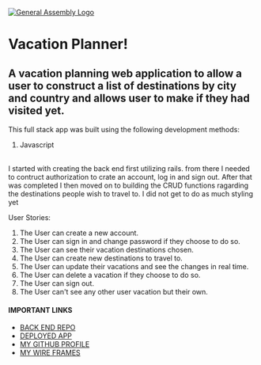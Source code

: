 [![General Assembly Logo](https://camo.githubusercontent.com/1a91b05b8f4d44b5bbfb83abac2b0996d8e26c92/687474703a2f2f692e696d6775722e636f6d2f6b6538555354712e706e67)](https://generalassemb.ly/education/web-development-immersive)

<h1> Vacation Planner! </h1>

<h2> A vacation planning web application to allow a user to construct a list of destinations by city and country and allows user to make if they had visited yet.</h2>

<p>
This full stack app was built using the following development methods:
  <ol>
    <li>Javascript</li>

  </ol>

  <br>
I started with creating the back end first utilizing rails. from there I needed to contruct authorization to crate an account, log in and sign out. After that was completed I then moved on to building the CRUD functions ragarding the destinations people wish to travel to. I did not get to do as much styling yet

 User Stories:
  <ol>
    <li>The User can create a new account.</li>
    <li>The User can sign in and change password if they choose to do so.</li>
    <li>The User can see their vacation destinations chosen.</li>
    <li>The User can create new destinations to travel to.</li>
    <li>The User can update their vacations and see the changes in real time.</li>
    <li>The User can delete a vacation if they choose to do so.</li>
    <li>The User can sign out.</li>
    <li>The User can't see any other user vacation but their own.</li>
  </ol>

  <h4>IMPORTANT LINKS</h4>

  <ul>
    <li><a href="https://github.com/rtuttle611/Project_2">BACK END REPO </a></li>
    <li><a href=""> DEPLOYED APP </a></li>
    <li><a href="https://github.com/rtuttle611"> MY GITHUB PROFILE </a></li>
    <li><a href=""> MY WIRE FRAMES </a></li>
  </ul>
